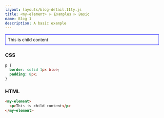 ```yaml
---
layout: layouts/blog-detail.11ty.js
title: <my-element> ⌲ Examples ⌲ Basic
name: Blog 1
description: A basic example
---
```


<style>
  my-element p {
    border: solid 1px blue;
    padding: 8px;
  }
</style>
<my-element>
  <p>This is child content</p>
</my-element>

<h3>CSS</h3>

```css
p {
  border: solid 1px blue;
  padding: 8px;
}
```

<h3>HTML</h3>

```html
<my-element>
  <p>This is child content</p>
</my-element>
```
